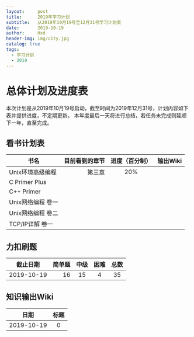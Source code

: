```yaml
---
layout:     post
title:      2019年学习计划
subtitle:   从2019年10月19号至12月31号学习计划表
date:       2019-10-19
author:     Hxd
header-img: img/city.jpg
catalog: true
tags: 
  - 学习计划
  - 2019
---
```


# 总体计划及进度表

本次计划是从2019年10月19号启动，截至时间为2019年12月31号，计划内容如下表并提供进度，不定期更新。
本年度最后一天将进行总结，若任务未完成则延顺下一年，直至完成。

## 看书计划表

| 书名        | 目前看到的章节   |  进度（百分制）  |    输出Wiki   |
| --------   | -----:  | :----:  |       :----:      |
| Unix环境高级编程      |  第三章  |    20%    |          |
|   C Primer Plus      |     |      |       |
|   C++ Primer         |        |    |        |
|   Unix网络编程 卷一   |        |    |        |
|   Unix网络编程 卷二   |        |    |        |
|   TCP/IP详解 卷一     |        |    |        |

## 力扣刷题

| 截止日期  | 简单题  |  中级  |  困难  |   总数  |
| --------   | -----:  | :----:  |  :-----:    |  :----: |
| 2019-10-19     | 16 |   15     |  4   |   35   |

## 知识输出Wiki

| 日期  |标题  |  
| --------   | :---: | 
| 2019-10-19     | 0 |  

